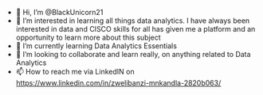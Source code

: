 - 👋 Hi, I’m @BlackUnicorn21
- 👀 I’m interested in learning all things data analytics. I have always been interested in data and CISCO skills for all has given me a platform and an opportunity to learn more about this subject
- 🌱 I’m currently learning Data Analytics Essentials
- 💞️ I’m looking to collaborate and learn really, on anything related to Data Analytics
- 📫 How to reach me via LinkedIN on https://www.linkedin.com/in/zwelibanzi-mnkandla-2820b063/

<!---
BlackUnicorn21/BlackUnicorn21 is a ✨ special ✨ repository because its `README.md` (this file) appears on your GitHub profile.
You can click the Preview link to take a look at your changes.
--->
